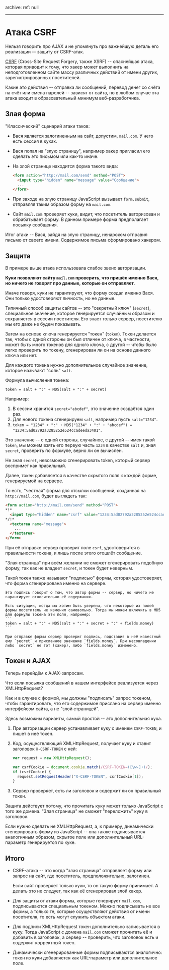 archive:
  ref: null

---

# Атака CSRF

Нельзя говорить про AJAX и не упомянуть про важнейшую деталь его реализации -- защиту от CSRF-атак.

[CSRF](http://ru.wikipedia.org/wiki/%D0%9F%D0%BE%D0%B4%D0%B4%D0%B5%D0%BB%D0%BA%D0%B0_%D0%BC%D0%B5%D0%B6%D1%81%D0%B0%D0%B9%D1%82%D0%BE%D0%B2%D1%8B%D1%85_%D0%B7%D0%B0%D0%BF%D1%80%D0%BE%D1%81%D0%BE%D0%B2) (Cross-Site Request Forgery, также XSRF) -- опаснейшая атака, которая приводит к тому, что хакер может выполнить на неподготовленном сайте массу различных действий от имени других, зарегистрированных посетителей.

Какие это действия -- отправка ли сообщений, перевод денег со счёта на счёт или смена паролей -- зависят от сайта, но в любом случае эта атака входит в образовательный минимум веб-разработчика.

## Злая форма

"Классический" сценарий атаки таков:

- Вася является залогиненным на сайт, допустим, `mail.com`. У него есть сессия в куках.
- Вася попал на "злую страницу", например хакер пригласил его сделать это письмом или как-то иначе.
- На злой странице находится форма такого вида:

    ```html no-beautify
    <form action="http://mail.com/send" method="POST">
      <input type="hidden" name="message" value="Сообщение">
      ...
    </form>
    ```
- При заходе на злую страницу JavaScript вызывает `form.submit`, отправляя таким образом форму на `mail.com`.
- Сайт `mail.com` проверяет куки, видит, что посетитель авторизован и обрабатывает форму. В данном примере форма предполагает посылку сообщения.

Итог атаки -- Вася, зайдя на злую страницу, ненароком отправил письмо от своего имени. Содержимое письма сформировано хакером.

## Защита

В примере выше атака использовала слабое звено авторизации.

**Куки позволяют сайту `mail.com` проверить, что пришёл именно Вася, но ничего не говорят про данные, которые он отправляет.**

Иначе говоря, куки не гарантируют, что форму создал именно Вася. Они только удостоверяют личность, но не данные.

Типичный способ защиты сайтов -- это "секретный ключ" (`secret`), специальное значение, которое генерируется случайным образом и сохраняется в сессии посетителя. Его знает только сервер, посетителю мы его даже не будем показывать.

Затем на основе ключа генерируется "токен" (`token`). Токен делается так, чтобы с одной стороны он был отличен от ключа, в частности, может быть много токенов для одного ключа, с другой -- чтобы было легко проверить по токену, сгенерирован ли он на основе данного ключа или нет.

Для каждого токена нужно дополнительное случайное значение, которое называют "соль" `salt`.

Формула вычисления токена:
```
token = salt + ":" + MD5(salt + ":" + secret)
```

Например:

1. В сессии хранится `secret="abcdef"`, это значение создаётся один раз.
2. Для нового токена сгенерируем `salt`, например пусть `salt="1234"`.
3. `token = "1234" + ":" + MD5("1234" + ":" + "abcdef") = "1234:5ad02792a3285252e524ccadeeda3401"`.

Это значение -- с одной стороны, случайное, с другой -- имея такой `token`, мы можем взять его первую часть `1234` в качестве `salt` и, зная `secret`, проверить по формуле, верно ли он вычислен.

Не зная `secret`, невозможно сгенерировать token, который сервер воспримет как правильный.

Далее, токен добавляется в качестве скрытого поля к каждой форме, генерируемой на сервере.

То есть, "честная" форма для отсылки сообщений, созданная на `http://mail.com`, будет выглядеть так:

```html
<form action="http://mail.com/send" method="POST">
*!*
  <input type="hidden" name="csrf" value="1234:5ad02792a3285252e524ccadeeda3401">
*/!*
  <textarea name="message">
    ...
  </textarea>
</form>
```

При её отправке сервер проверит поле `csrf`, удостоверится в правильности токена, и лишь после этого отошлёт сообщение.

"Злая страница" при всём желании не сможет сгенерировать подобную форму, так как не владеет `secret`, и токен будет неверным.

Такой токен также называют "подписью" формы, которая удостоверяет, что форма сгенерирована именно на сервере.

````smart header="Подпись с полями формы"
Эта подпись говорит о том, что автор формы -- сервер, но ничего не гарантирует относительно её содержания.

Есть ситуации, когда мы хотим быть уверены, что некоторые из полей формы посетитель не изменил самовольно. Тогда мы можем включить в MD5 для формулы токена эти поля, например:
```
token = salt + ":" + MD5(salt + ":" + secret + ":" + fields.money)
```

При отправке формы сервер проверит подпись, подставив в неё известный ему `secret` и присланное значение `fields.money`. При несовпадении либо `secret` не тот (хакер), либо `fields.money` изменено.
````

## Токен и AJAX

Теперь перейдём к AJAX-запросам.

Что если посылка сообщений в нашем интерфейсе реализуется через XMLHttpRequest?

Как и в случае с формой, мы должны "подписать" запрос токеном, чтобы гарантировать, что его содержимое прислано на сервер именно интерфейсом сайта, а не "злой страницей".

Здесь возможны варианты, самый простой -- это дополнительная кука.

1. При авторизации сервер устанавливает куку с именем `CSRF-TOKEN`, и пишет в неё токен.
2. Код, осуществляющий XMLHttpRequest, получает куку и ставит заголовок `X-CSRF-TOKEN` с ней:

    ```js
    var request = new XMLHttpRequest();

    var csrfCookie = document.cookie.match(/CSRF-TOKEN=([\w-]+)/);
    if (csrfCookie) {
      request.setRequestHeader("X-CSRF-TOKEN", csrfCookie[1]);
    }
    ```
3. Сервер проверяет, есть ли заголовок и содержит ли он правильный токен.

Защита действует потому, что прочитать куку может только JavaScript с того же домена. "Злая страница" не сможет "переложить" куку в заголовок.

Если нужно сделать не XMLHttpRequest, а, к примеру, динамически сгенерировать форму из JavaScript -- она также подписывается аналогичным образом, скрытое поле или дополнительный URL-параметр генерируется по куке.

## Итого

- CSRF-атака -- это когда "злая страница" отправляет форму или запрос на сайт, где посетитель, предположительно, залогинен.

    Если сайт проверяет только куки, то он такую форму принимает. А делать это не следует, так как её сгенерировал злой хакер.
- Для защиты от атаки формы, которые генерирует `mail.com`, подписываются специальным токеном. Можно подписывать не все формы, а только те, которые осуществляют действия от имени посетителя, то есть могут служить объектом атаки.
- Для подписи XMLHttpRequest токен дополнительно записывается в куку. Тогда JavaScript с домена `mail.com` сможет прочитать её и добавить в заголовок, а сервер -- проверить, что заголовок есть и содержит корректный токен.
- Динамически сгенерированные формы подписываются аналогично: токен из куки добавляется как URL-параметр или дополнительное поле.

